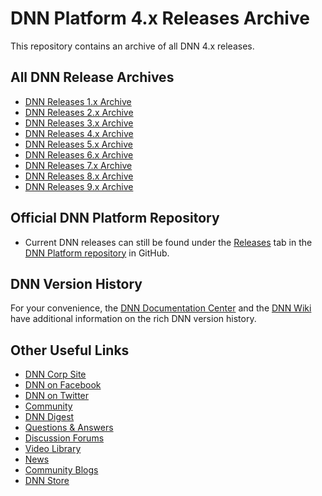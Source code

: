 # DNN Platform 4.x Releases Archive

This repository contains an archive of all DNN 4.x releases.

All DNN Release Archives
------------------------
* [DNN Releases 1.x Archive](https://github.com/dnnsoftware/Dnn.Releases.Archive.1x)
* [DNN Releases 2.x Archive](https://github.com/dnnsoftware/Dnn.Releases.Archive.2x)
* [DNN Releases 3.x Archive](https://github.com/dnnsoftware/Dnn.Releases.Archive.3x)
* [DNN Releases 4.x Archive](https://github.com/dnnsoftware/Dnn.Releases.Archive.4x)
* [DNN Releases 5.x Archive](https://github.com/dnnsoftware/Dnn.Releases.Archive.5x)
* [DNN Releases 6.x Archive](https://github.com/dnnsoftware/Dnn.Releases.Archive.6x)
* [DNN Releases 7.x Archive](https://github.com/dnnsoftware/Dnn.Releases.Archive.7x)
* [DNN Releases 8.x Archive](https://github.com/dnnsoftware/Dnn.Releases.Archive.8x)
* [DNN Releases 9.x Archive](https://github.com/dnnsoftware/Dnn.Releases.Archive.9x)

Official DNN Platform Repository
--------------------------------
* Current DNN releases can still be found under the [Releases](https://github.com/dnnsoftware/Dnn.Platform/releases) tab in the [DNN Platform repository](https://github.com/dnnsoftware/Dnn.Platform) in GitHub.

DNN Version History
-------------------
For your convenience, the [DNN Documentation Center](http://www.dnnsoftware.com/docs/administrators/product-versions.html) and the [DNN Wiki](http://www.dnnsoftware.com/wiki/version-history) have additional information on the rich DNN version history.

Other Useful Links
------------------
* [DNN Corp Site](http://www.dnnsoftware.com)
* [DNN on Facebook](http://www.facebook.com/DNNsoftware)
* [DNN on Twitter](http://www.Twitter.com/DNN)
* [Community](http://www.dnnsoftware.com/Community)
* [DNN Digest](http://www.dnnsoftware.com/community/participate/subscribe-to-dnn-digest)
* [Questions & Answers](http://answers.dnnsoftware.com/)
* [Discussion Forums](http://forums.dnnsoftware.com/)
* [Video Library](http://www.dnnsoftware.com/videos)
* [News](http://www.dnnsoftware.com/About/In-The-News/Press-Releases)
* [Community Blogs](http://www.dnnsoftware.com/community-blog)
* [DNN Store](http://store.dnnsoftware.com/)
